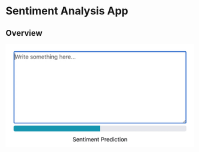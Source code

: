 # Sentiment Analysis App

## Overview

<p align="center"><img src="./resources/demo.gif" width="850"></p>